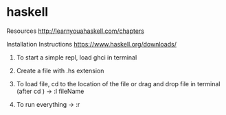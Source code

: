# haskell

Resources
http://learnyouahaskell.com/chapters


Installation Instructions
https://www.haskell.org/downloads/


1. To start a simple repl, load ghci in terminal

2. Create a file with .hs extension

3. To load file, cd to the location of the file or drag and drop file in terminal (after cd ) -> :l fileName

4. To run everything -> :r


